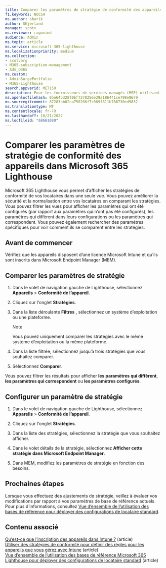```yaml
---
title: Comparer les paramètres de stratégie de conformité des appareils dans Microsoft 365 Lighthouse
f1.keywords: NOCSH
ms.author: sharik
author: SKjerland
manager: scotv
ms.reviewer: ragovind
audience: Admin
ms.topic: article
ms.service: microsoft-365-lighthouse
ms.localizationpriority: medium
ms.collection:
- scotvorg
- M365-subscription-management
- Adm_O365
ms.custom:
- AdminSurgePortfolio
- M365-Lighthouse
search.appverid: MET150
description: Pour les fournisseurs de services managés (MSP) utilisant Microsoft 365 Lighthouse, découvrez comment comparer les paramètres de stratégie de conformité des appareils.
ms.openlocfilehash: 0be64b328f0bf7278256e29a186441ce798e0679
ms.sourcegitcommit: 87283bb02ca750286f7c069f811b788730ed5832
ms.translationtype: MT
ms.contentlocale: fr-FR
ms.lasthandoff: 10/21/2022
ms.locfileid: "68661080"
---
```

# <a name="compare-device-compliance-policy-settings-in-microsoft-365-lighthouse"></a>Comparer les paramètres de stratégie de conformité des appareils dans Microsoft 365 Lighthouse

Microsoft 365 Lighthouse vous permet d’afficher les stratégies de conformité de vos locataires dans une seule vue. Vous pouvez améliorer la sécurité et la normalisation entre vos locataires en comparant les stratégies. Vous pouvez filtrer les vues pour afficher les paramètres qui ont été configurés (par rapport aux paramètres qui n’ont pas été configurés), les paramètres qui diffèrent dans leurs configurations ou les paramètres qui correspondent. Vous pouvez également rechercher des paramètres spécifiques pour voir comment ils se comparent entre les stratégies.

## <a name="before-you-begin"></a>Avant de commencer

Vérifiez que les appareils disposent d’une licence Microsoft Intune et qu’ils sont inscrits dans Microsoft Endpoint Manager (MEM).

## <a name="compare-policy-settings"></a>Comparer les paramètres de stratégie

1. Dans le volet de navigation gauche de Lighthouse, sélectionnez **Appareils** > **Conformité de l’appareil**.

2. Cliquez sur l'onglet **Stratégies**.

3. Dans la liste déroulante **Filtres** , sélectionnez un système d’exploitation ou une plateforme.

   > [!NOTE]
   > Vous pouvez uniquement comparer les stratégies avec le même système d’exploitation ou la même plateforme.

4. Dans la liste filtrée, sélectionnez jusqu’à trois stratégies que vous souhaitez comparer.

5. Sélectionnez **Comparer**.

Vous pouvez filtrer les résultats pour afficher **les paramètres qui diffèrent**, **les paramètres qui correspondent** ou **les paramètres configurés**.

## <a name="configure-a-policy-setting"></a>Configurer un paramètre de stratégie

1. Dans le volet de navigation gauche de Lighthouse, sélectionnez **Appareils** > **Conformité de l’appareil**.

2. Cliquez sur l'onglet **Stratégies**.

3. Dans la liste des stratégies, sélectionnez la stratégie que vous souhaitez afficher.

4. Dans le volet détails de la stratégie, sélectionnez **Afficher cette stratégie dans Microsoft Endpoint Manager**.

5. Dans MEM, modifiez les paramètres de stratégie en fonction des besoins.

## <a name="next-steps"></a>Prochaines étapes

Lorsque vous effectuez des ajustements de stratégie, veillez à évaluer vos modifications par rapport à vos paramètres de base de référence actuels. Pour plus d’informations, consultez [Vue d’ensemble de l’utilisation des bases de référence pour déployer des configurations de locataire standard](m365-lighthouse-deploy-standard-tenant-configurations-overview.md).

## <a name="related-content"></a>Contenu associé

[Qu’est-ce que l’inscription des appareils dans Intune ?](/mem/intune/enrollment/device-enrollment) (article)  
[Utiliser des stratégies de conformité pour définir des règles pour les appareils que vous gérez avec Intune](/mem/intune/protect/device-compliance-get-started) (article)  
[Vue d’ensemble de l’utilisation des bases de référence Microsoft 365 Lighthouse pour déployer des configurations de locataire standard](m365-lighthouse-deploy-standard-tenant-configurations-overview.md) (article)
